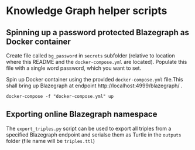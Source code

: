 # Knowledge Graph helper scripts

## Spinning up a password protected Blazegraph as Docker container

Create file called `bg_password` in `secrets` subfolder (relative to location where this README and the `docker-compose.yml` are located). Populate this file with a single word password, which you want to set.

Spin up Docker container using the provided `docker-compose.yml` file.This shall bring up Blazegraph at endpoint http://localhost:4999/blazegraph/ .
```
docker-compose -f "docker-compose.yml" up
```

## Exporting online Blazegraph namespace

The `export_triples.py` script can be used to export all triples from a specified Blazegraph endpoint and serialse them as Turtle in the `outputs` folder (file name will be `triples.ttl`)
